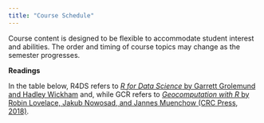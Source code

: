 ```yaml
---
title: "Course Schedule"
---
```


Course content is designed to be flexible to accommodate student interest and abilities.  The order and timing of course topics may change as the semester progresses.  

**Readings**

In the table below, R4DS refers to [_R for Data Science_ by Garrett Grolemund and Hadley Wickham](http://r4ds.had.co.nz) and, while GCR refers to [_Geocomputation with R_ by Robin Lovelace, Jakub Nowosad, and Jannes Muenchow (CRC Press, 2018)](https://geocompr.robinlovelace.net/).


<!--html_preserve--><div id="htmlwidget-686092dc917a388ea16d" style="width:672px;height:480px;" class="fullcalendar html-widget"></div>
<script type="application/json" data-for="htmlwidget-686092dc917a388ea16d">{"x":{"firstDay":1,"height":500,"aspectRatio":1.75,"header":{"right":"week,month,listMonth"},"footer":{"right":"today prev,next, title"},"titleFormat":" MM-YYYY","events":[{"date":"2018-08-30","title":"CS_01","type":"CS","url":"./CS_01.html","color":"red"},{"date":"2018-09-06","title":"CS_02","type":"CS","url":"./CS_02.html","color":"red"},{"date":"2018-09-13","title":"CS_03","type":"CS","url":"./CS_03.html","color":"red"},{"date":"2018-09-20","title":"CS_04","type":"CS","url":"./CS_04.html","color":"red"},{"date":"2018-09-25","title":"CS_05","type":"CS","url":"./CS_05.html","color":"red"},{"date":"2018-10-04","title":"CS_06","type":"CS","url":"./CS_06.html","color":"red"},{"date":"2018-10-09","title":"CS_07","type":"CS","url":"./CS_07.html","color":"red"},{"date":"2018-09-06","title":"TK_01","type":"TK","url":"./TK_01.html","color":"green"},{"date":"2018-09-11","title":"TK_02","type":"TK","url":"./TK_02.html","color":"green"}]},"evals":[],"jsHooks":[]}</script><!--/html_preserve-->
